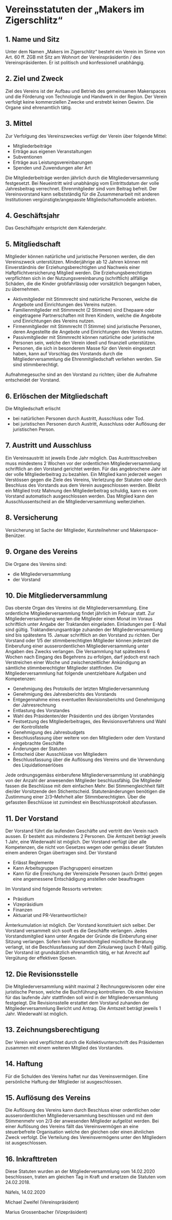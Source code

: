 # Vereinsstatuten der „Makers im Zigerschlitz“
## 1. Name und Sitz
Unter dem Namen „Makers im Zigerschlitz“ besteht ein Verein im Sinne von Art. 60 ff. ZGB mit Sitz am Wohnort der Vereinspräsidentin / des Vereinspräsidenten. Er ist politisch und konfessionell unabhängig.
## 2. Ziel und Zweck
Ziel des Vereins ist der Aufbau und Betrieb des gemeinsamen Makerspaces und die Förderung von Technologie und Handwerk in der Region. Der Verein verfolgt keine kommerziellen Zwecke und erstrebt keinen Gewinn. Die Organe sind ehrenamtlich tätig.
## 3. Mittel
Zur Verfolgung des Vereinszweckes verfügt der Verein über folgende Mittel:
*	Mitgliederbeiträge 
*	Erträge aus eigenen Veranstaltungen
*	Subventionen
*	Erträge aus Leistungsvereinbarungen 
*	Spenden und Zuwendungen aller Art

Die Mitgliederbeiträge werden jährlich durch die Mitgliederversammlung festgesetzt. Bei Neueintritt wird unabhängig vom Eintrittsdatum der volle Jahresbeitrag verrechnet. Ehrenmitglieder sind vom Beitrag befreit. Der Vereinsvorstand kann selbstständig für die Zusammenarbeit mit anderen Institutionen vergünstigte/angepasste Mitgliedschaftsmodelle anbieten.
## 4. Geschäftsjahr
Das Geschäftsjahr entspricht dem Kalenderjahr.
## 5. Mitgliedschaft
Mitglieder können natürliche und juristische Personen werden, die den Vereinszweck unterstützen. 
Minderjährige ab 12 Jahren können mit Einverständnis der Erziehungsberechtigten und Nachweis einer Haftpflichtversicherung Mitglied werden. Die Erziehungsberechtigten verpflichten sich in der Nutzungsvereinbarung (schriftlich) allfällige Schäden, die die Kinder grobfahrlässig oder vorsätzlich begangen haben, zu übernehmen.
*	Aktivmitglieder mit Stimmrecht sind natürliche Personen, welche die Angebote und Einrichtungen des Vereins nutzen. 
*	Familienmitglieder mit Stimmrecht (2 Stimmen) sind Ehepaare oder eingetragene Partnerschaften mit Ihren Kindern, welche die Angebote und Einrichtungen des Vereins nutzen.
*	Firmenmitglieder mit Stimmrecht (1 Stimme) sind juristische Personen, deren Angestellte die Angebote und Einrichtungen des Vereins nutzen. 
*	Passivmitglieder mit Stimmrecht können natürliche oder juristische Personen sein, welche den Verein ideell und finanziell unterstützen.
*	Personen, die sich in besonderem Masse für den Verein eingesetzt haben, kann auf Vorschlag des Vorstands durch die Mitgliederversammlung die Ehrenmitgliedschaft verliehen werden. Sie sind stimmberechtigt. 

Aufnahmegesuche sind an den Vorstand zu richten; über die Aufnahme entscheidet der Vorstand. 
## 6. Erlöschen der Mitgliedschaft
Die Mitgliedschaft erlischt
*	bei natürlichen Personen durch Austritt, Ausschluss oder Tod.
*	bei juristischen Personen durch Austritt, Ausschluss oder Auflösung der juristischen Person.
## 7. Austritt und Ausschluss
Ein Vereinsaustritt ist jeweils Ende Jahr möglich. Das Austrittsschreiben muss mindestens 2 Wochen vor der ordentlichen Mitgliederversammlung schriftlich an den Vorstand gerichtet werden. Für das angebrochene Jahr ist der volle Mitgliederbeitrag zu bezahlen. Ein Mitglied kann jederzeit wegen Verstössen gegen die Ziele des Vereins, Verletzung der Statuten oder durch Beschluss des Vorstands aus dem Verein ausgeschlossen werden. Bleibt ein Mitglied trotz Mahnung den Mitgliederbeitrag schuldig, kann es vom Vorstand automatisch ausgeschlossen werden.
Das Mitglied kann den Ausschlussentscheid an die Mitgliederversammlung weiterziehen.
## 8. Versicherung
Versicherung ist Sache der Mitglieder, Kursteilnehmer und Makerspace-Benützer.
## 9. Organe des Vereins
Die Organe des Vereins sind:
*	die Mitgliederversammlung
*	der Vorstand
## 10. Die Mitgliederversammlung
Das oberste Organ des Vereins ist die Mitgliederversammlung. Eine ordentliche Mitgliederversammlung findet jährlich im Februar statt. 
Zur Mitgliederversammlung werden die Mitglieder einen Monat im Voraus schriftlich unter Angabe der Traktanden eingeladen. Einladungen per E-Mail sind gültig. Traktandierungsanträge zuhanden der Mitgliederversammlung sind bis spätestens 15. Januar schriftlich an den Vorstand zu richten.
Der Vorstand oder 1/5 der stimmberechtigten Mitglieder können jederzeit die Einberufung einer ausserordentlichen Mitgliederversammlung unter Angaben des Zwecks verlangen. Die Versammlung hat spätestens 6 Wochen nach Eingang des Begehrens zu erfolgen, darf jedoch erst nach Verstreichen einer Woche und zwischenzeitlicher Ankündigung an sämtliche stimmberechtigter Mitglieder stattfinden.
Die Mitgliederversammlung hat folgende unentziehbare Aufgaben und Kompetenzen:
*	Genehmigung des Protokolls der letzten Mitgliederversammlung
*	Genehmigung des Jahresberichts des Vorstands
*	Entgegennahme eines eventuellen Revisionsberichts und Genehmigung der Jahresrechnung
*	Entlastung des Vorstandes
*	Wahl des Präsidenten/der Präsidentin und des übrigen Vorstandes
*	Festsetzung des Mitgliederbeitrages, des Revisionsverfahrens und Wahl der Kontrollstelle
*	Genehmigung des Jahresbudgets 
*	Beschlussfassung über weitere von den Mitgliedern oder dem Vorstand eingebrachte Geschäfte 
*	Änderungen der Statuten
*	Entscheid über Ausschlüsse von Mitgliedern
* Beschlussfassung über die Auflösung des Vereins und die Verwendung des Liquidationserlöses

Jede ordnungsgemäss einberufene Mitgliederversammlung ist unabhängig von der Anzahl der anwesenden Mitglieder beschlussfähig.
Die Mitglieder fassen die Beschlüsse mit dem einfachen Mehr. Bei Stimmengleichheit fällt die/der Vorsitzende den Stichentscheid. 
Statutenänderungen benötigen die Zustimmung einer 2/3–Mehrheit aller Stimmberechtigten. 
Über die gefassten Beschlüsse ist zumindest ein Beschlussprotokoll abzufassen.
## 11. Der Vorstand
Der Vorstand führt die laufenden Geschäfte und vertritt den Verein nach aussen. Er besteht aus mindestens 2 Personen. Die Amtszeit beträgt jeweils 1 Jahr, eine Wiederwahl ist möglich. Der Vorstand verfügt über alle Kompetenzen, die nicht von Gesetzes wegen oder gemäss dieser Statuten einem anderen Organ übertragen sind.
Der Vorstand
*	Erlässt Reglemente
*	Kann Arbeitsgruppen (Fachgruppen) einsetzen
*	Kann für die Erreichung der Vereinsziele Personen (auch Dritte) gegen eine angemessene Entschädigung anstellen oder beauftragen

Im Vorstand sind folgende Ressorts vertreten:
*	Präsidium
*	Vizepräsidium
*	Finanzen
*	Aktuariat und PR-Verantwortliche/r

Ämterkumulation ist möglich. Der Vorstand konstituiert sich selber. 
Der Vorstand versammelt sich sooft es die Geschäfte verlangen. Jedes Vorstandsmitglied kann unter Angabe der Gründe die Einberufung einer Sitzung verlangen.
Sofern kein Vorstandsmitglied mündliche Beratung verlangt, ist die Beschlussfassung auf dem Zirkularweg (auch E-Mail) gültig.
Der Vorstand ist grundsätzlich ehrenamtlich tätig, er hat Anrecht auf Vergütung der effektiven Spesen.  
## 12. Die Revisionsstelle
Die Mitgliederversammlung wählt maximal 2 Rechnungsrevisoren oder eine juristische Person, welche die Buchführung kontrollieren. Ob eine Revision für das laufende Jahr stattfinden soll wird in der Mitgliederversammlung festgelegt.
Die Revisionsstelle erstattet dem Vorstand zuhanden der Mitgliederversammlung Bericht und Antrag. 
Die Amtszeit beträgt jeweils 1 Jahr. Wiederwahl ist möglich.
## 13. Zeichnungsberechtigung
Der Verein wird verpflichtet durch die Kollektivunterschrift des Präsidenten zusammen mit einem weiteren Mitglied des Vorstandes.
## 14. Haftung
Für die Schulden des Vereins haftet nur das Vereinsvermögen. Eine persönliche Haftung der Mitglieder ist ausgeschlossen. 
## 15. Auflösung des Vereins
Die Auflösung des Vereins kann durch Beschluss einer ordentlichen oder ausserordentlichen Mitgliederversammlung beschlossen und mit dem Stimmenmehr von 2/3 der anwesenden Mitglieder aufgelöst werden.
Bei einer Auflösung des Vereins fällt das Vereinsvermögen an eine steuerbefreite Organisation welche den gleichen oder einen ähnlichen Zweck verfolgt. Die Verteilung des Vereinsvermögens unter den Mitgliedern ist ausgeschlossen. 
## 16. Inkrafttreten
Diese Statuten wurden an der Mitgliederversammlung vom 14.02.2020 beschlossen, traten am gleichen Tag in Kraft und ersetzen die Statuten vom 24.02.2018.

Näfels, 14.02.2020

Michael Zweifel (Vereinspräsident)

Marius Grossenbacher (Vizepräsident)
